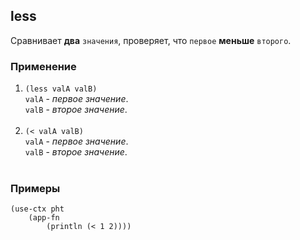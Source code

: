 ## less
Сравнивает __два__ `значения`, проверяет, что `первое` __меньше__ `второго`.

### Применение

1. `(less valA valB)`<br>
`valA` - _первое значение_.<br>
`valB` - _второе значение_.<br><br>
2. `(< valA valB)`<br>
`valA` - _первое значение_.<br>
`valB` - _второе значение_.<br><br>

### Примеры

```pihta
(use-ctx pht
    (app-fn
        (println (< 1 2))))
```